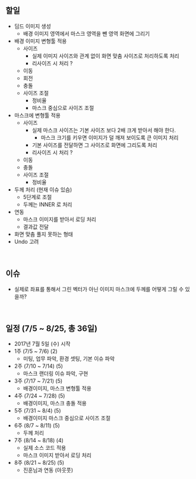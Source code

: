 ## 할일

- 딤드 이미지 생성
  - 배경 이미지 영역에서 마스크 영역을 뺀 영역 화면에 그리기
- 배경 이미지 변형툴 적용
  - 사이즈
    - 실제 이미지 사이즈와 관계 없이 화면 맞춤 사이즈로 처리하도록 처리
    - 리사이즈 시 처리 ?
  - 이동
  - 회전
  - 충돌
  - 사이즈 조절
    - 정비율
    - 마스크 중심으로 사이즈 조절
- 마스크에 변형툴 적용
  - 사이즈
    - 실제 마스크 사이즈는 기본 사이즈 보다 2배 크게 받아서 해야 한다.
      - 마스크 크기를 키우면 이미지가 덜 깨져 보이도록 큰 이미지 처리
    - 기본 사이즈를 전달하면 그 사이즈로 화면에 그리도록 처리
    - 리사이즈 시 처리 ?
  - 이동
  - 충돌
  - 사이즈 조절
    - 정비율
- 두께 처리 (현재 이슈 있슴)
  - 5단계로 조절
  - 두께는 INNER 로 처리
- 연동
  - 마스크 이미지를 받아서 로딩 처리
  - 결과값 전달
- 화면 맞춤 풀지 못하는 형태
- Undo 고려


<br>


## 이슈

- 실제로 좌표를 통해서 그린 벡터가 아닌 이미지 마스크에 두께를 어떻게 그릴 수 있을까?


<br>


## 일정 (7/5 ~ 8/25, 총 36일)

- 2017년 7월 5일 (수) 시작
- 1주 (7/5 ~ 7/6) (2)
  - 미팅, 업무 파악, 환경 셋팅, 기본 이슈 파악
- 2주 (7/10 ~ 7/14) (5)
  - 마스크 랜더링 이슈 파악, 구현
- 3주 (7/17 ~ 7/21) (5)
  - 배경이미지, 마스크 변형툴 적용
- 4주 (7/24 ~ 7/28) (5)
  - 배경이미지, 마스크 충돌 적용
- 5주 (7/31 ~ 8/4) (5)
  - 배경이미지 마스크 중심으로 사이즈 조절
- 6주 (8/7 ~ 8/11) (5)
  - 두께 처리
- 7주 (8/14 ~ 8/18) (4)
  - 실제 소스 코드 적용
  - 마스크 이미지 받아서 로딩 처리
- 8주 (8/21 ~ 8/25) (5)
  - 진훈님과 연동 (아웃풋)